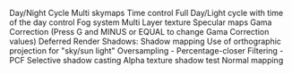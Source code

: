 Day/Night Cycle
	Multi skymaps
	Time control
	Full Day/Light cycle with time of the day control
Fog system
Multi Layer texture
Specular maps
Gama Correction (Press G and MINUS or EQUAL to change Gama Correction values)
Deferred Render
Shadows:
	Shadow mapping
	Use of orthographic projection for "sky/sun light"
	Oversampling - Percentage-closer Filtering - PCF
	Selective shadow casting
	Alpha texture shadow test
Normal mapping